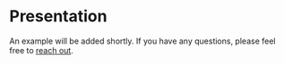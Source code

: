 # Presentation

An example will be added shortly. If you have any questions, please feel free to [reach out](../../contact-and-developer-relations/contact.md).
